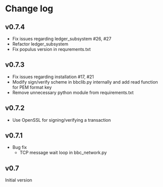 Change log
======

## v0.7.4
* Fix issues regarding ledger_subsystem #26, #27
* Refactor ledger_subsystem
* Fix populus version in requrements.txt

## v0.7.3
* Fix issues regarding installation #17, #21
* Modify sign/verify scheme in bbclib.py internally and add read function for PEM format key
* Remove unnecessary python module from requirements.txt

## v0.7.2
* Use OpenSSL for signing/verifying a transaction

## v0.7.1
* Bug fix
  - TCP message wait loop in bbc_network.py
 
## v0.7
Initial version
